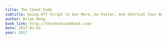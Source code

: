 ```yaml
---
title: The Cheat Code
subtitle: Going Off Script to Get More, Go Faster, and Shortcut Your Way to Success
author: Brian Wong
book_link: http://thecheatcodebook.com/
date: 2017-01-01
year: 2017
---
```

